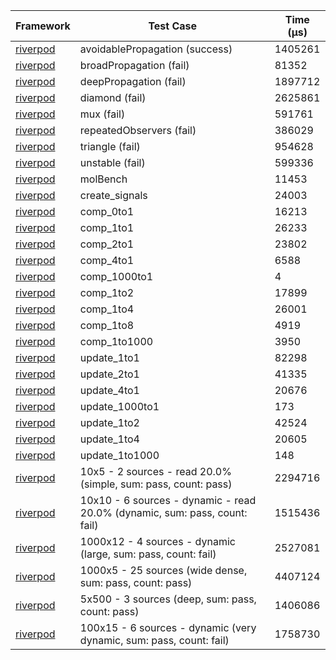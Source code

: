| Framework | Test Case | Time (μs) |
| --- | --- | --- |
| [riverpod](https://github.com/rrousselGit/riverpod) | avoidablePropagation (success) | 1405261 |
| [riverpod](https://github.com/rrousselGit/riverpod) | broadPropagation (fail) | 81352 |
| [riverpod](https://github.com/rrousselGit/riverpod) | deepPropagation (fail) | 1897712 |
| [riverpod](https://github.com/rrousselGit/riverpod) | diamond (fail) | 2625861 |
| [riverpod](https://github.com/rrousselGit/riverpod) | mux (fail) | 591761 |
| [riverpod](https://github.com/rrousselGit/riverpod) | repeatedObservers (fail) | 386029 |
| [riverpod](https://github.com/rrousselGit/riverpod) | triangle (fail) | 954628 |
| [riverpod](https://github.com/rrousselGit/riverpod) | unstable (fail) | 599336 |
| [riverpod](https://github.com/rrousselGit/riverpod) | molBench | 11453 |
| [riverpod](https://github.com/rrousselGit/riverpod) | create_signals | 24003 |
| [riverpod](https://github.com/rrousselGit/riverpod) | comp_0to1 | 16213 |
| [riverpod](https://github.com/rrousselGit/riverpod) | comp_1to1 | 26233 |
| [riverpod](https://github.com/rrousselGit/riverpod) | comp_2to1 | 23802 |
| [riverpod](https://github.com/rrousselGit/riverpod) | comp_4to1 | 6588 |
| [riverpod](https://github.com/rrousselGit/riverpod) | comp_1000to1 | 4 |
| [riverpod](https://github.com/rrousselGit/riverpod) | comp_1to2 | 17899 |
| [riverpod](https://github.com/rrousselGit/riverpod) | comp_1to4 | 26001 |
| [riverpod](https://github.com/rrousselGit/riverpod) | comp_1to8 | 4919 |
| [riverpod](https://github.com/rrousselGit/riverpod) | comp_1to1000 | 3950 |
| [riverpod](https://github.com/rrousselGit/riverpod) | update_1to1 | 82298 |
| [riverpod](https://github.com/rrousselGit/riverpod) | update_2to1 | 41335 |
| [riverpod](https://github.com/rrousselGit/riverpod) | update_4to1 | 20676 |
| [riverpod](https://github.com/rrousselGit/riverpod) | update_1000to1 | 173 |
| [riverpod](https://github.com/rrousselGit/riverpod) | update_1to2 | 42524 |
| [riverpod](https://github.com/rrousselGit/riverpod) | update_1to4 | 20605 |
| [riverpod](https://github.com/rrousselGit/riverpod) | update_1to1000 | 148 |
| [riverpod](https://github.com/rrousselGit/riverpod) | 10x5 - 2 sources - read 20.0% (simple, sum: pass, count: pass) | 2294716 |
| [riverpod](https://github.com/rrousselGit/riverpod) | 10x10 - 6 sources - dynamic - read 20.0% (dynamic, sum: pass, count: fail) | 1515436 |
| [riverpod](https://github.com/rrousselGit/riverpod) | 1000x12 - 4 sources - dynamic (large, sum: pass, count: fail) | 2527081 |
| [riverpod](https://github.com/rrousselGit/riverpod) | 1000x5 - 25 sources (wide dense, sum: pass, count: pass) | 4407124 |
| [riverpod](https://github.com/rrousselGit/riverpod) | 5x500 - 3 sources (deep, sum: pass, count: pass) | 1406086 |
| [riverpod](https://github.com/rrousselGit/riverpod) | 100x15 - 6 sources - dynamic (very dynamic, sum: pass, count: fail) | 1758730 |
